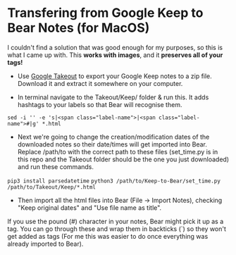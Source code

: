# Transfering from Google Keep to Bear Notes (for MacOS)

I couldn't find a solution that was good enough for my purposes, so this is what I came up with. This **works with images**, and it **preserves all of your tags!**

- Use [Google Takeout](http://takeout.google.com) to export your Google Keep notes to a zip file. Download it and extract it somewhere on your computer.

- In terminal navigate to the Takeout/Keep/ folder & run this. It adds hashtags to your labels so that Bear will recognise them.

`sed -i '' -e 's|<span class="label-name">|<span class="label-name">#|g' *.html`

- Next we're going to change the creation/modification dates of the downloaded notes so their date/times will get imported into Bear. Replace /path/to with the correct path to these files (set_time.py is in this repo and the Takeout folder should be the one you just downloaded) and run these commands.

`pip3 install parsedatetime`
`python3 /path/to/Keep-to-Bear/set_time.py /path/to/Takeout/Keep/*.html`

- Then import all the html files into Bear (File -> Import Notes), checking "Keep original dates" and "Use file name as title".

If you use the pound (#) character in your notes, Bear might pick it up as a tag. You can go through these and wrap them in backticks (\`) so they won't get added as tags (For me this was easier to do once everything was already imported to Bear).
